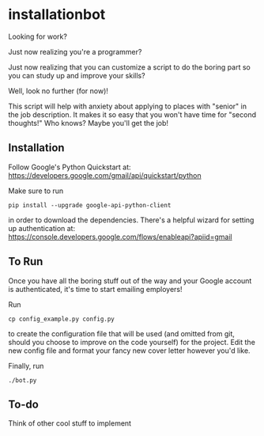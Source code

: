 # installationbot

Looking for work?

Just now realizing you're a programmer?

Just now realizing that you can customize a script to do the boring part so you
can study up and improve your skills?

Well, look no further (for now)!

This script will help with anxiety about applying to places with "senior" in the
job description. It makes it so easy that you won't have time for "second
thoughts!" Who knows? Maybe you'll get the job!

## Installation

Follow Google's Python Quickstart at:
https://developers.google.com/gmail/api/quickstart/python

Make sure to run

`pip install --upgrade google-api-python-client`

in order to download the dependencies. There's a helpful wizard for setting up
authentication at:
https://console.developers.google.com/flows/enableapi?apiid=gmail

## To Run

Once you have all the boring stuff out of the way and your Google account is
authenticated, it's time to start emailing employers!

Run

`cp config_example.py config.py`

to create the configuration file that will be used (and omitted from git,
should you choose to improve on the code yourself) for the project. Edit the new
config file and format your fancy new cover letter however you'd like.

Finally, run

`./bot.py`

## To-do

Think of other cool stuff to implement

